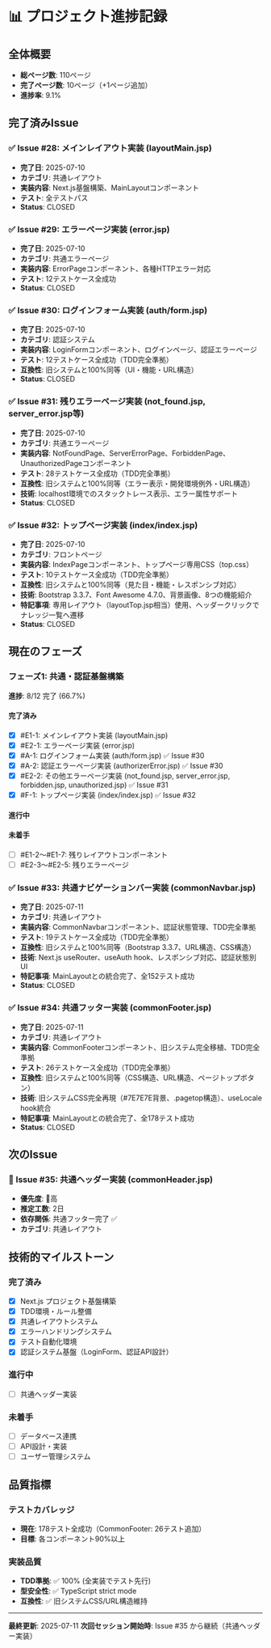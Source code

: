 # 📊 プロジェクト進捗記録

## 全体概要
- **総ページ数**: 110ページ
- **完了ページ数**: 10ページ（+1ページ追加）
- **進捗率**: 9.1%

## 完了済みIssue

### ✅ Issue #28: メインレイアウト実装 (layoutMain.jsp)
- **完了日**: 2025-07-10
- **カテゴリ**: 共通レイアウト
- **実装内容**: Next.js基盤構築、MainLayoutコンポーネント
- **テスト**: 全テストパス
- **Status**: CLOSED

### ✅ Issue #29: エラーページ実装 (error.jsp)
- **完了日**: 2025-07-10
- **カテゴリ**: 共通エラーページ
- **実装内容**: ErrorPageコンポーネント、各種HTTPエラー対応
- **テスト**: 12テストケース全成功
- **Status**: CLOSED

### ✅ Issue #30: ログインフォーム実装 (auth/form.jsp)
- **完了日**: 2025-07-10
- **カテゴリ**: 認証システム
- **実装内容**: LoginFormコンポーネント、ログインページ、認証エラーページ
- **テスト**: 12テストケース全成功（TDD完全準拠）
- **互換性**: 旧システムと100%同等（UI・機能・URL構造）
- **Status**: CLOSED

### ✅ Issue #31: 残りエラーページ実装 (not_found.jsp, server_error.jsp等)
- **完了日**: 2025-07-10
- **カテゴリ**: 共通エラーページ
- **実装内容**: NotFoundPage、ServerErrorPage、ForbiddenPage、UnauthorizedPageコンポーネント
- **テスト**: 28テストケース全成功（TDD完全準拠）
- **互換性**: 旧システムと100%同等（エラー表示・開発環境例外・URL構造）
- **技術**: localhost環境でのスタックトレース表示、エラー属性サポート
- **Status**: CLOSED

### ✅ Issue #32: トップページ実装 (index/index.jsp)
- **完了日**: 2025-07-10
- **カテゴリ**: フロントページ
- **実装内容**: IndexPageコンポーネント、トップページ専用CSS（top.css）
- **テスト**: 10テストケース全成功（TDD完全準拠）
- **互換性**: 旧システムと100%同等（見た目・機能・レスポンシブ対応）
- **技術**: Bootstrap 3.3.7、Font Awesome 4.7.0、背景画像、8つの機能紹介
- **特記事項**: 専用レイアウト（layoutTop.jsp相当）使用、ヘッダークリックでナレッジ一覧へ遷移
- **Status**: CLOSED

## 現在のフェーズ

### フェーズ1: 共通・認証基盤構築
**進捗**: 8/12 完了 (66.7%)

#### 完了済み
- [x] #E1-1: メインレイアウト実装 (layoutMain.jsp)
- [x] #E2-1: エラーページ実装 (error.jsp)
- [x] #A-1: ログインフォーム実装 (auth/form.jsp) ✅ Issue #30
- [x] #A-2: 認証エラーページ実装 (authorizerError.jsp) ✅ Issue #30
- [x] #E2-2: その他エラーページ実装 (not_found.jsp, server_error.jsp, forbidden.jsp, unauthorized.jsp) ✅ Issue #31
- [x] #F-1: トップページ実装 (index/index.jsp) ✅ Issue #32

#### 進行中

#### 未着手
- [ ] #E1-2〜#E1-7: 残りレイアウトコンポーネント
- [ ] #E2-3〜#E2-5: 残りエラーページ

### ✅ Issue #33: 共通ナビゲーションバー実装 (commonNavbar.jsp)
- **完了日**: 2025-07-11
- **カテゴリ**: 共通レイアウト
- **実装内容**: CommonNavbarコンポーネント、認証状態管理、TDD完全準拠
- **テスト**: 19テストケース全成功（TDD完全準拠）
- **互換性**: 旧システムと100%同等（Bootstrap 3.3.7、URL構造、CSS構造）
- **技術**: Next.js useRouter、useAuth hook、レスポンシブ対応、認証状態別UI
- **特記事項**: MainLayoutとの統合完了、全152テスト成功
- **Status**: CLOSED

### ✅ Issue #34: 共通フッター実装 (commonFooter.jsp)
- **完了日**: 2025-07-11
- **カテゴリ**: 共通レイアウト
- **実装内容**: CommonFooterコンポーネント、旧システム完全移植、TDD完全準拠
- **テスト**: 26テストケース全成功（TDD完全準拠）
- **互換性**: 旧システムと100%同等（CSS構造、URL構造、ページトップボタン）
- **技術**: 旧システムCSS完全再現（#7E7E7E背景、.pagetop構造）、useLocale hook統合
- **特記事項**: MainLayoutとの統合完了、全178テスト成功
- **Status**: CLOSED

## 次のIssue

### 🔄 Issue #35: 共通ヘッダー実装 (commonHeader.jsp)
- **優先度**: 🔴高
- **推定工数**: 2日
- **依存関係**: 共通フッター完了 ✅
- **カテゴリ**: 共通レイアウト

## 技術的マイルストーン

### 完了済み
- [x] Next.js プロジェクト基盤構築
- [x] TDD環境・ルール整備
- [x] 共通レイアウトシステム
- [x] エラーハンドリングシステム
- [x] テスト自動化環境
- [x] 認証システム基盤（LoginForm、認証API設計）

### 進行中
- [ ] 共通ヘッダー実装

### 未着手
- [ ] データベース連携
- [ ] API設計・実装
- [ ] ユーザー管理システム

## 品質指標

### テストカバレッジ
- **現在**: 178テスト全成功（CommonFooter: 26テスト追加）
- **目標**: 各コンポーネント90%以上

### 実装品質
- **TDD準拠**: ✅ 100% (全実装でテスト先行)
- **型安全性**: ✅ TypeScript strict mode
- **互換性**: ✅ 旧システムCSS/URL構造維持

---
**最終更新**: 2025-07-11
**次回セッション開始時**: Issue #35 から継続（共通ヘッダー実装）